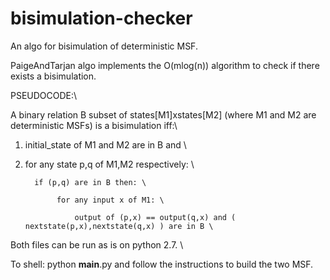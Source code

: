 # bisimulation-checker
An algo for bisimulation of deterministic MSF.

PaigeAndTarjan algo implements the O(mlog(n)) algorithm to check if there exists a bisimulation.

PSEUDOCODE:\

A binary relation B subset of states[M1]xstates[M2] (where M1 and M2 are deterministic MSFs) is a bisimulation iff:\

1. initial_state of M1 and M2 are in B and \

2. for any state p,q of M1,M2 respectively: \

         if (p,q) are in B then: \ 
         
              for any input x of M1: \
         
                  output of (p,x) == output(q,x) and ( nextstate(p,x),nextstate(q,x) ) are in B \

Both files can be run as is on python 2.7. \

To shell: python __main__.py and follow the instructions to build the two MSF.
